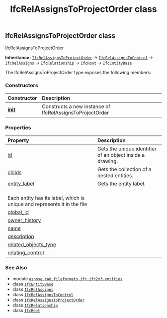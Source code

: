 ﻿---
title: IfcRelAssignsToProjectOrder class
second_title: Aspose.CAD for Python via .NET API References
description: 
type: docs
weight: 4450
url: /python-net/aspose.cad.fileformats.ifc.ifc2x3.entities/ifcrelassignstoprojectorder/
is_root: false
---

## IfcRelAssignsToProjectOrder class

IfcRelAssignsToProjectOrder



**Inheritance:** [`IfcRelAssignsToProjectOrder`](/cad/python-net/aspose.cad.fileformats.ifc.ifc2x3.entities/ifcrelassignstoprojectorder) → 
[`IfcRelAssignsToControl`](/cad/python-net/aspose.cad.fileformats.ifc.ifc2x3.entities/ifcrelassignstocontrol) → 
[`IfcRelAssigns`](/cad/python-net/aspose.cad.fileformats.ifc.ifc2x3.entities/ifcrelassigns) → 
[`IfcRelationship`](/cad/python-net/aspose.cad.fileformats.ifc.ifc2x3.entities/ifcrelationship) → 
[`IfcRoot`](/cad/python-net/aspose.cad.fileformats.ifc.ifc2x3.entities/ifcroot) → 
[`IfcEntityBase`](/cad/python-net/aspose.cad.fileformats.ifc/ifcentitybase)



The IfcRelAssignsToProjectOrder type exposes the following members:

### Constructors
| Constructor | Description |
| :- | :- |
| [__init__](/cad/python-net/aspose.cad.fileformats.ifc.ifc2x3.entities/ifcrelassignstoprojectorder/__init__/#) | Constructs a new instance of IfcRelAssignsToProjectOrder |


### Properties
| Property | Description |
| :- | :- |
| [id](/cad/python-net/aspose.cad.fileformats.ifc.ifc2x3.entities/ifcrelassignstoprojectorder/id) | Gets the unique identifier of an object inside a drawing. |
| [childs](/cad/python-net/aspose.cad.fileformats.ifc.ifc2x3.entities/ifcrelassignstoprojectorder/childs) | Gets the collection of a nested entities. |
| [entity_label](/cad/python-net/aspose.cad.fileformats.ifc.ifc2x3.entities/ifcrelassignstoprojectorder/entity_label) | Gets the entity label.<br/>Each entity has its label, which is unique and represents it in the file |
| [global_id](/cad/python-net/aspose.cad.fileformats.ifc.ifc2x3.entities/ifcrelassignstoprojectorder/global_id) |  |
| [owner_history](/cad/python-net/aspose.cad.fileformats.ifc.ifc2x3.entities/ifcrelassignstoprojectorder/owner_history) |  |
| [name](/cad/python-net/aspose.cad.fileformats.ifc.ifc2x3.entities/ifcrelassignstoprojectorder/name) |  |
| [description](/cad/python-net/aspose.cad.fileformats.ifc.ifc2x3.entities/ifcrelassignstoprojectorder/description) |  |
| [related_objects_type](/cad/python-net/aspose.cad.fileformats.ifc.ifc2x3.entities/ifcrelassignstoprojectorder/related_objects_type) |  |
| [relating_control](/cad/python-net/aspose.cad.fileformats.ifc.ifc2x3.entities/ifcrelassignstoprojectorder/relating_control) |  |



### See Also
* module [`aspose.cad.fileformats.ifc.ifc2x3.entities`](..)
* class [`IfcEntityBase`](/cad/python-net/aspose.cad.fileformats.ifc/ifcentitybase)
* class [`IfcRelAssigns`](/cad/python-net/aspose.cad.fileformats.ifc.ifc2x3.entities/ifcrelassigns)
* class [`IfcRelAssignsToControl`](/cad/python-net/aspose.cad.fileformats.ifc.ifc2x3.entities/ifcrelassignstocontrol)
* class [`IfcRelAssignsToProjectOrder`](/cad/python-net/aspose.cad.fileformats.ifc.ifc2x3.entities/ifcrelassignstoprojectorder)
* class [`IfcRelationship`](/cad/python-net/aspose.cad.fileformats.ifc.ifc2x3.entities/ifcrelationship)
* class [`IfcRoot`](/cad/python-net/aspose.cad.fileformats.ifc.ifc2x3.entities/ifcroot)
